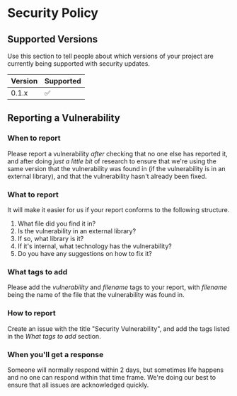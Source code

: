 # Security Policy

## Supported Versions

Use this section to tell people about which versions of your project are
currently being supported with security updates.

| Version | Supported          |
| ------- | ------------------ |
| 0.1.x   | :white_check_mark: |

## Reporting a Vulnerability

### When to report
Please report a vulnerability *after* checking that no one else has reported it, and after doing *just a little bit* of research to ensure that we're using the same version that the vulnerability was found in (if the vulnerability is in an external library), and that the vulnerability hasn't already been fixed.

### What to report
It will make it easier for us if your report conforms to the following structure.

1. What file did you find it in?
2. Is the vulnerability in an external library?
3. If so, what library is it?
4. If it's internal, what technology has the vulnerability?
5. Do you have any suggestions on how to fix it?

### What tags to add
Please add the *vulnerability* and *filename* tags to your report, with *filename* being the name of the file that the vulnerability was found in.

### How to report
Create an issue with the title "Security Vulnerability", and add the tags listed in the *What tags to add* section.

### When you'll get a response
Someone will normally respond within 2 days, but sometimes life happens and no one can respond within that time frame. We're doing our best to ensure that all issues are acknowledged quickly.
